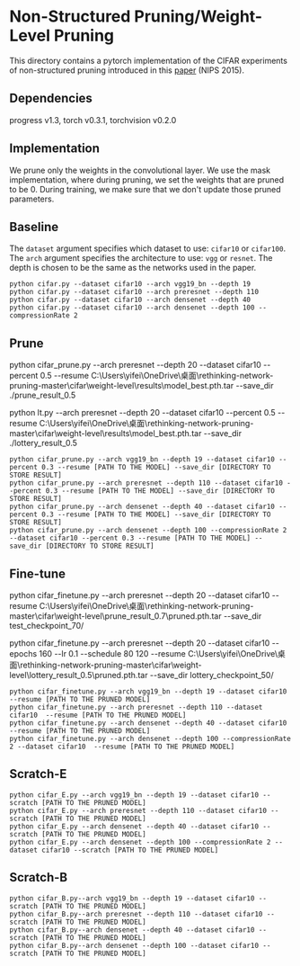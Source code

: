 # Non-Structured Pruning/Weight-Level Pruning

This directory contains a pytorch implementation of the CIFAR experiments of non-structured pruning introduced in this [paper](https://arxiv.org/abs/1506.02626) (NIPS 2015).

## Dependencies
progress v1.3, torch v0.3.1, torchvision v0.2.0

## Implementation
We prune only the weights in the convolutional layer. We use the mask implementation, where during pruning, we set the weights that are pruned to be 0. During training, we make sure that we don't update those pruned parameters.

## Baseline 

The `dataset` argument specifies which dataset to use: `cifar10` or `cifar100`. The `arch` argument specifies the architecture to use: `vgg` or `resnet`. The depth is chosen to be the same as the networks used in the paper.
```shell
python cifar.py --dataset cifar10 --arch vgg19_bn --depth 19
python cifar.py --dataset cifar10 --arch preresnet --depth 110
python cifar.py --dataset cifar10 --arch densenet --depth 40
python cifar.py --dataset cifar10 --arch densenet --depth 100 --compressionRate 2
```

## Prune
python cifar_prune.py --arch preresnet --depth 20 --dataset cifar10 --percent 0.5 --resume C:\Users\yifei\OneDrive\桌面\rethinking-network-pruning-master\cifar\weight-level\results\model_best.pth.tar --save_dir ./prune_result_0.5 

python lt.py --arch preresnet --depth 20 --dataset cifar10 --percent 0.5 --resume C:\Users\yifei\OneDrive\桌面\rethinking-network-pruning-master\cifar\weight-level\results\model_best.pth.tar --save_dir ./lottery_result_0.5 

```shell
python cifar_prune.py --arch vgg19_bn --depth 19 --dataset cifar10 --percent 0.3 --resume [PATH TO THE MODEL] --save_dir [DIRECTORY TO STORE RESULT]
python cifar_prune.py --arch preresnet --depth 110 --dataset cifar10 --percent 0.3 --resume [PATH TO THE MODEL] --save_dir [DIRECTORY TO STORE RESULT]
python cifar_prune.py --arch densenet --depth 40 --dataset cifar10 --percent 0.3 --resume [PATH TO THE MODEL] --save_dir [DIRECTORY TO STORE RESULT]
python cifar_prune.py --arch densenet --depth 100 --compressionRate 2 --dataset cifar10 --percent 0.3 --resume [PATH TO THE MODEL] --save_dir [DIRECTORY TO STORE RESULT]
```


## Fine-tune

python cifar_finetune.py --arch preresnet --depth 20 --dataset cifar10  --resume C:\Users\yifei\OneDrive\桌面\rethinking-network-pruning-master\cifar\weight-level\prune_result_0.7\pruned.pth.tar --save_dir test_checkpoint_70/

python cifar_finetune.py --arch preresnet --depth 20 --dataset cifar10 --epochs 160 --lr 0.1 --schedule 80 120 --resume C:\Users\yifei\OneDrive\桌面\rethinking-network-pruning-master\cifar\weight-level\lottery_result_0.5\pruned.pth.tar --save_dir lottery_checkpoint_50/

```shell
python cifar_finetune.py --arch vgg19_bn --depth 19 --dataset cifar10  --resume [PATH TO THE PRUNED MODEL]
python cifar_finetune.py --arch preresnet --depth 110 --dataset cifar10  --resume [PATH TO THE PRUNED MODEL]
python cifar_finetune.py --arch densenet --depth 40 --dataset cifar10  --resume [PATH TO THE PRUNED MODEL]
python cifar_finetune.py --arch densenet --depth 100 --compressionRate 2 --dataset cifar10  --resume [PATH TO THE PRUNED MODEL]
```

## Scratch-E
```
python cifar_E.py --arch vgg19_bn --depth 19 --dataset cifar10 --scratch [PATH TO THE PRUNED MODEL]
python cifar_E.py --arch preresnet --depth 110 --dataset cifar10 --scratch [PATH TO THE PRUNED MODEL]
python cifar_E.py --arch densenet --depth 40 --dataset cifar10 --scratch [PATH TO THE PRUNED MODEL]
python cifar_E.py --arch densenet --depth 100 --compressionRate 2 --dataset cifar10 --scratch [PATH TO THE PRUNED MODEL]
```

## Scratch-B
```
python cifar_B.py--arch vgg19_bn --depth 19 --dataset cifar10 --scratch [PATH TO THE PRUNED MODEL]
python cifar_B.py--arch preresnet --depth 110 --dataset cifar10 --scratch [PATH TO THE PRUNED MODEL]
python cifar_B.py--arch densenet --depth 40 --dataset cifar10 --scratch [PATH TO THE PRUNED MODEL]
python cifar_B.py--arch densenet --depth 100 --dataset cifar10 --scratch [PATH TO THE PRUNED MODEL]
```
 
